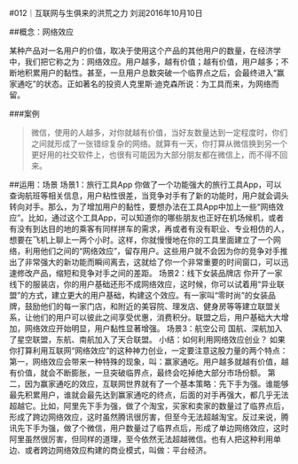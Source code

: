#012｜互联网与生俱来的洪荒之力
刘润2016年10月10日

##概念：网络效应

某种产品对一名用户的价值，取决于使用这个产品的其他用户的数量，在经济学中，我们把它称之为：网络效应。用户越多，越有价值；越有价值，用户越多；不断地积累用户的黏性。甚至，一旦用户总数突破一个临界点之后，会最终进入“赢家通吃”的状态。正如著名的投资人克里斯·迪克森所说：为工具而来，为网络而留。

###案例

>微信，使用的人越多，对你就越有价值，当好友数量达到一定程度时，你们之间就形成了一张错综复杂的网络。就算有一天，你打算从微信换到另一个更好用的社交软件上，也很有可能因为大部分朋友都在微信上，而不得不回来。

##运用：场景
场景1：旅行工具App
你做了一个功能强大的旅行工具App，可以查询航班等相关信息，用户粘性很差，当竞争对手有了新的功能时，用户就会调头转向对手。那么，为了增加用户的黏性，要想办法在工具App中加上一些“网络效应”。比如，通过这个工具App，可以知道你的哪些朋友也正好在机场候机，或者有没有到达目的地的乘客有同样拼车的需求，再或者有没有职业、专业相仿的人，想要在飞机上聊上一两个小时。这样，你就慢慢地在你的工具里面建立了一个网络，利用他们之间的“网络效应”，留存用户。这些用户就不会因为你的竞争对手推出了非常强大的新功能而瞬间离去，这就给了你一个非常重要的时间窗口，可以迅速修改产品，缩短和竞争对手之间的差距。
场景2：线下女装品牌店
你开了一家线下的服装店，你的用户基础还形不成网络效应，这时候，你可以试着用“异业联盟”的方式，建立更大的用户基础，构建这个效应。有一家叫“零时尚”的女装品牌，鼓励他们的每一家门店，和附近的美容院、理发店、健身房等等建立联盟关系，让他们的用户可以彼此之间享受优惠，消费积分。联盟之后，用户基础大大增加，网络效应开始明显，用户黏性显著增强。
场景3：航空公司
国航、深航加入了星空联盟，东航、南航加入了天合联盟。
小结：如何利用网络效应创业？
如果你打算利用互联网“网络效应”的这种神力创业，一定要注意这股力量的两个特点：
第一，网络效应会带来一种特殊的现象，叫：赢家通吃。用户越多就越有价值，越有价值，就会不断膨胀，一旦突破临界点，最终会吃掉绝大部分市场份额。
第二，因为赢家通吃的效应，互联网世界就有了一个基本策略：先下手为强。谁能够最先积累用户，谁就会最先达到赢家通吃的终点，后面的对手再强大，都几乎无法超越它。比如，阿里先下手为强，做了个淘宝，买家和卖家的数量过了临界点后，形成了跨边网络效应，这时虽然腾讯很厉害，但至今无法超越淘宝。反过来说，腾讯先下手为强，做了个微信，用户数量过了临界点后，形成了单边网络效应，这时阿里虽然很厉害，但同样的道理，至今依然无法超越微信。也有人把这种利用单边、或者跨边网络效应构建的商业模式，叫做：平台经济。